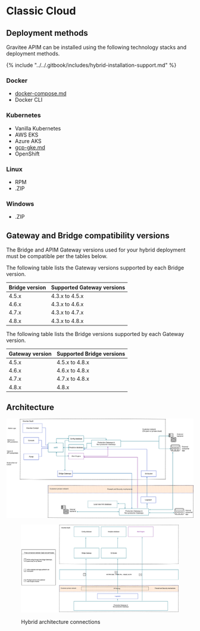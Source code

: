 # Classic Cloud

## Deployment methods

Gravitee APIM can be installed using the following technology stacks and deployment methods.

{% include "../../.gitbook/includes/hybrid-installation-support.md" %}

### Docker

* [docker-compose.md](docker/docker-compose.md "mention")
* Docker CLI

### Kubernetes

* Vanilla Kubernetes
* AWS EKS
* Azure AKS
* [gcp-gke.md](kubernetes/gcp-gke.md "mention")
* OpenShift

### Linux

* RPM
* .ZIP

### Windows

* .ZIP

## Gateway and Bridge compatibility versions

The Bridge and APIM Gateway versions used for your hybrid deployment must be compatible per the tables below.

The following table lists the Gateway versions supported by each Bridge version.

| Bridge version | Supported Gateway versions |
| -------------- | -------------------------- |
| 4.5.x          | 4.3.x to 4.5.x             |
| 4.6.x          | 4.3.x to 4.6.x             |
| 4.7.x          | 4.3.x to 4.7.x             |
| 4.8.x          | 4.3.x to 4.8.x             |

The following table lists the Bridge versions supported by each Gateway version.

| Gateway version | Supported Bridge versions |
| --------------- | ------------------------- |
| 4.5.x           | 4.5.x to 4.8.x            |
| 4.6.x           | 4.6.x to 4.8.x            |
| 4.7.x           | 4.7.x to 4.8.x            |
| 4.8.x           | 4.8.x                     |

## Architecture

<img src="../../.gitbook/assets/file.excalidraw (19).svg" alt="Hybrid deployment architecture" class="gitbook-drawing">

<figure><img src="../../.gitbook/assets/image (173).png" alt="Diagram showing the hybrid architecture"><figcaption><p>Hybrid architecture connections</p></figcaption></figure>
